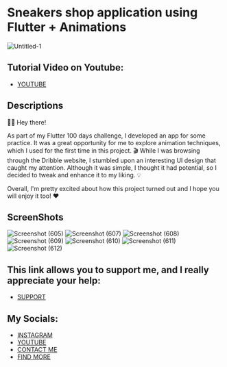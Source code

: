 # Sneakers shop application using Flutter + Animations
![Untitled-1](https://user-images.githubusercontent.com/91388754/232321151-37b8be99-71fe-4eb8-9125-d96a36aa283f.png)

## Tutorial Video on Youtube:
* [YOUTUBE](https://youtu.be/kHxfswX20Fk)

## Descriptions
🤖👋 Hey there!

As part of my Flutter 100 days challenge, I developed an app for some practice. It was a great opportunity for me to explore animation techniques, which I used for the first time in this project. 🎬
While I was browsing through the Dribble website, I stumbled upon an interesting UI design that caught my attention. Although it was simple, I thought it had potential, so I decided to tweak and enhance it to my liking. 💡

Overall, I'm pretty excited about how this project turned out and I hope you will enjoy it too! ❤️

## ScreenShots
![Screenshot (605)](https://user-images.githubusercontent.com/91388754/232321591-1486fdcf-d86b-4a60-b773-7221ae6a1be1.png)
![Screenshot (607)](https://user-images.githubusercontent.com/91388754/232321601-705dff6b-cc85-42f1-8260-f1f02dec5a03.png)
![Screenshot (608)](https://user-images.githubusercontent.com/91388754/232321608-ac03f345-54e2-47d9-a59f-21ba16a435ea.png)
![Screenshot (609)](https://user-images.githubusercontent.com/91388754/232321615-534b1d60-f598-459e-9279-99e0a97eb209.png)
![Screenshot (610)](https://user-images.githubusercontent.com/91388754/232321627-e2c47889-43b4-4116-9cbd-803ab1983e39.png)
![Screenshot (611)](https://user-images.githubusercontent.com/91388754/232321633-48f37b05-a178-4066-bfc1-76f735e8b170.png)
![Screenshot (612)](https://user-images.githubusercontent.com/91388754/232321641-9f1ea5a0-eaac-408a-bde9-c7e0a54bb6fa.png)

## This link allows you to support me, and I really appreciate your help:
* [SUPPORT](https://www.buymeacoffee.com/AmirBayat)

## My Socials:
* [INSTAGRAM](https://www.instagram.com/codewithflexz)
* [YOUTUBE]( https://www.youtube.com/c/ProgrammingWithFlexZ)
* [CONTACT ME](https://amirbayat.dev@gmail.com)
* [FIND MORE](https://zaap.bio/CodeWithFlexz)

